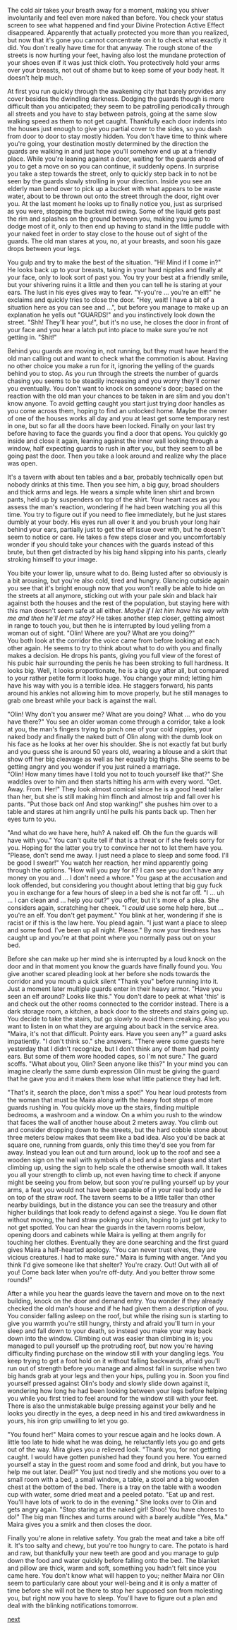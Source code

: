 The cold air takes your breath away for a moment, making you shiver involuntarily and feel even more naked than before. You check your status screen to see what happened and find your Divine Protection Active Effect disappeared. Apparently that actually protected you more than you realized, but now that it's gone you cannot concentrate on it to check what exactly it did. You don't really have time for that anyway. The rough stone of the streets is now hurting your feet, having also lost the mundane protection of your shoes even if it was just thick cloth. You protectively hold your arms over your breasts, not out of shame but to keep some of your body heat. It doesn't help much.

At first you run quickly through the awakening city that barely provides any cover besides the dwindling darkness. Dodging the guards though is more difficult than you anticipated; they seem to be patrolling periodically through all streets and you have to stay between patrols, going at the same slow walking speed as them to not get caught. Thankfully each door indents into the houses just enough to give you partial cover to the sides, so you dash from door to door to stay mostly hidden. You don't have time to think where you're going, your destination mostly determined by the direction the guards are walking in and just hope you'll somehow end up at a friendly place. While you're leaning against a door, waiting for the guards ahead of you to get a move on so you can continue, it suddenly opens. In surprise you take a step towards the street, only to quickly step back in to not be seen by the guards slowly strolling in your direction. Inside you see an elderly man bend over to pick up a bucket with what appears to be waste water, about to be thrown out onto the street through the door, right over you. At the last moment he looks up to finally notice you, just as surprised as you were, stopping the bucket mid swing. Some of the liquid gets past the rim and splashes on the ground between you, making you jump to dodge most of it, only to then end up having to stand in the little puddle with your naked feet in order to stay close to the house out of sight of the guards. The old man stares at you, no, at your breasts, and soon his gaze drops between your legs.

You gulp and try to make the best of the situation. "Hi! Mind if I come in?" He looks back up to your breasts, taking in your hard nipples and finally at your face, only to look sort of past you. You try your best at a friendly smile, but your shivering ruins it a little and then you can tell he is staring at your ears. The lust in his eyes gives way to fear. "Y-you're ... you're an elf!" he exclaims and quickly tries to close the door. "Hey, wait! I have a bit of a situation here as you can see and ...", but before you manage to make up an explanation he yells out "GUARDS!" and you instinctively look down the street. "Shh! They'll hear you!", but it's no use, he closes the door in front of your face and you hear a latch put into place to make sure you're not getting in. "Shit!"

Behind you guards are moving in, not running, but they must have heard the old man calling out and want to check what the commotion is about. Having no other choice you make a run for it, ignoring the yelling of the guards behind you to stop. As you run through the streets the number of guards chasing you seems to be steadily increasing and you worry they'll corner you eventually. You don't want to knock on someone's door; based on the reaction with the old man your chances to be taken in are slim and you don't know anyone. To avoid getting caught you start just trying door handles as you come across them, hoping to find an unlocked home. Maybe the owner of one of the houses works all day and you at least get some temporary rest in one, but so far all the doors have been locked. Finally on your last try before having to face the guards you find a door that opens. You quickly go inside and close it again, leaning against the inner wall looking through a window, half expecting guards to rush in after you, but they seem to all be going past the door. Then you take a look around and realize why the place was open.

It's a tavern with about ten tables and a bar, probably technically open but nobody drinks at this time. Then you see him, a big guy, broad shoulders and thick arms and legs. He wears a simple white linen shirt and brown pants, held up by suspenders on top of the shirt. Your heart races as you assess the man's reaction, wondering if he had been watching you all this time. You try to figure out if you need to flee immediately, but he just stares dumbly at your body. His eyes run all over it and you brush your long hair behind your ears, partially just to get the elf issue over with, but he doesn't seem to notice or care. He takes a few steps closer and you uncomfortably wonder if you should take your chances with the guards instead of this brute, but then get distracted by his big hand slipping into his pants, clearly stroking himself to your image.

You bite your lower lip, unsure what to do. Being lusted after so obviously is a bit arousing, but you're also cold, tired and hungry. Glancing outside again you see that it's bright enough now that you won't really be able to hide on the streets at all anymore, sticking out with your pale skin and black hair against both the houses and the rest of the population, but staying here with this man doesn't seem safe at all either. *Maybe if I let him have his way with me and then he'll let me stay?* He takes another step closer, getting almost in range to touch you, but then he is interrupted by loud yelling from a woman out of sight. "Olin! Where are you? What are you doing?"  
You both look at the corridor the voice came from before looking at each other again. He seems to try to think about what to do with you and finally makes a decision. He drops his pants, giving you full view of the forest of his pubic hair surrounding the penis he has been stroking to full hardness. It looks big. Well, it looks proportionate, he is a big guy after all, but compared to your rather petite form it looks huge. You change your mind; letting him have his way with you is a terrible idea. He staggers forward, his pants around his ankles not allowing him to move properly, but he still manages to grab one breast while your back is against the wall.

"Olin! Why don't you answer me? What are you doing? What ... who do you have there?" You see an older woman come through a corridor, take a look at you, the man's fingers trying to pinch one of your cold nipples, your naked body and finally the naked butt of Olin along with the dumb look on his face as he looks at her over his shoulder. She is not exactly fat but burly and you guess she is around 50 years old, wearing a blouse and a skirt that show off her big cleavage as well as her equally big thighs. She seems to be getting angry and you wonder if you just ruined a marriage.  
"Olin! How many times have I told you not to touch yourself like that?" She waddles over to him and then starts hitting his arm with every word. "Get. Away. From. Her!" They look almost comical since he is a good head taller than her, but she is still making him flinch and almost trip and fall over his pants. "Put those back on! And stop wanking!" she pushes him over to a table and stares at him angrily until he pulls his pants back up. Then her eyes turn to you.

"And what do we have here, huh? A naked elf. Oh the fun the guards will have with you." You can't quite tell if that is a threat or if she feels sorry for you. Hoping for the latter you try to convince her not to let them have you. "Please, don't send me away. I just need a place to sleep and some food. I'll be good I swear!" You watch her reaction, her mind apparently going through the options. "How will you pay for it? I can see you don't have any money on you and ... I don't need a whore." You gasp at the accusation and look offended, but considering you thought about letting that big guy fuck you in exchange for a few hours of sleep in a bed she is not far off. "I ... uh ... I can clean and ... help you out?" you offer, but it's more of a plea. She considers again, scratching her cheek. "I *could* use some help here, but ... you're an elf. You don't get payment." You blink at her, wondering if she is racist or if this is the law here. You plead again. "I just want a place to sleep and some food. I've been up all night. Please." By now your tiredness has caught up and you're at that point where you normally pass out on your bed.

Before she can make up her mind she is interrupted by a loud knock on the door and in that moment you know the guards have finally found you. You give another scared pleading look at her before she nods towards the corridor and you mouth a quick silent "Thank you" before running into it. Just a moment later multiple guards enter in their heavy armor. "Have you seen an elf around? Looks like this." You don't dare to peek at what 'this' is and check out the other rooms connected to the corridor instead. There is a dark storage room, a kitchen, a back door to the streets and stairs going up. You decide to take the stairs, but go slowly to avoid them creaking. Also you want to listen in on what they are arguing about back in the service area. "Maira, it's not that difficult. Pointy ears. Have you seen any?" a guard asks impatiently. "I don't think so." she answers. "There were some guests here yesterday that I didn't recognize, but I don't think any of them had pointy ears. But some of them wore hooded capes, so I'm not sure." The guard scoffs. "What about you, Olin? Seen anyone like this?" In your mind you can imagine clearly the same dumb expression Olin must be giving the guard that he gave you and it makes them lose what little patience they had left.

"That's it, search the place, don't miss a spot!" You hear loud protests from the woman that must be Maira along with the heavy foot steps of more guards rushing in. You quickly move up the stairs, finding multiple bedrooms, a washroom and a window. On a whim you rush to the window that faces the wall of another house about 2 meters away. You climb out and consider dropping down to the streets, but the hard cobble stone about three meters below makes that seem like a bad idea. Also you'd be back at square one, running from guards, only this time they'd see you from far away. Instead you lean out and turn around, look up to the roof and see a wooden sign on the wall with symbols of a bed and a beer glass and start climbing up, using the sign to help scale the otherwise smooth wall. It takes you all your strength to climb up, not even having time to check if anyone might be seeing you from below, but soon you're pulling yourself up by your arms, a feat you would not have been capable of in your real body and lie on top of the straw roof. The tavern seems to be a little taller than other nearby buildings, but in the distance you can see the treasury and other higher buildings that look ready to defend against a siege. You lie down flat without moving, the hard straw poking your skin, hoping to just get lucky to not get spotted. You can hear the guards in the tavern rooms below, opening doors and cabinets while Maira is yelling at them angrily for touching her clothes. Eventually they are done searching and the first guard gives Maira a half-hearted apology. "You can never trust elves, they are vicious creatures. I had to make sure." Maira is fuming with anger. "And you think I'd give someone like that shelter? You're crazy. Out! Out with all of you! Come back later when you're off-duty. And you better throw some rounds!"

After a while you hear the guards leave the tavern and move on to the next building, knock on the door and demand entry. You wonder if they already checked the old man's house and if he had given them a description of you. You consider falling asleep on the roof, but while the rising sun is starting to give you warmth you're still hungry, thirsty and afraid you'll turn in your sleep and fall down to your death, so instead you make your way back down into the window. Climbing out was easier than climbing in is; you managed to pull yourself up the protruding roof, but now you're having difficulty finding purchase on the window still with your dangling legs. You keep trying to get a foot hold on it without falling backwards, afraid you'll run out of strength before you manage and almost fall in surprise when two big hands grab at your legs and then your hips, pulling you in. Soon you find yourself pressed against Olin's body and slowly slide down against it, wondering how long he had been looking between your legs before helping you while you first tried to feel around for the window still with your feet. There is also the unmistakable bulge pressing against your belly and he looks you directly in the eyes, a deep need in his and tired awkwardness in yours, his iron grip unwilling to let you go.

"You found her!" Maira comes to your rescue again and he looks down. A little too late to hide what he was doing, he reluctantly lets you go and gets out of the way. Mira gives you a relieved look. "Thank you, for not getting caught. I would have gotten punished had they found you here. You earned yourself a stay in the guest room and some food and drink, but you have to help me out later. Deal?" You just nod tiredly and she motions you over to a small room with a bed, a small window, a table, a stool and a big wooden chest at the bottom of the bed. There is a tray on the table with a wooden cup with water, some dried meat and a peeled potato. "Eat up and rest. You'll have lots of work to do in the evening." She looks over to Olin and gets angry again. "Stop staring at the naked girl! Shoo! You have chores to do!" The big man flinches and turns around with a barely audible "Yes, Ma." Maira gives you a smirk and then closes the door.

Finally you're alone in relative safety. You grab the meat and take a bite off it. It's too salty and chewy, but you're too hungry to care. The potato is hard and raw, but thankfully your new teeth are good and you manage to gulp down the food and water quickly before falling onto the bed. The blanket and pillow are thick, warm and soft, something you hadn't felt since you came here. You don't know what will happen to you; neither Maira nor Olin seem to particularly care about your well-being and it is only a matter of time before she will not be there to stop her supposed son from molesting you, but right now you have to sleep. You'll have to figure out a plan and deal with the blinking notifications tomorrow.

[next](ch07.md)